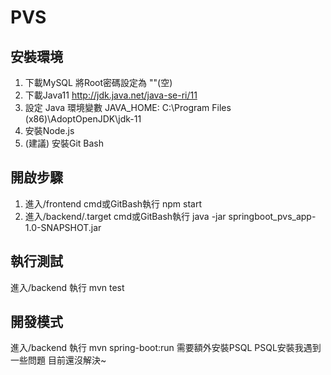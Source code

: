 # PVS 
## 安裝環境

1. 下載MySQL 將Root密碼設定為 ""(空)
2. 下載Java11 http://jdk.java.net/java-se-ri/11 
3. 設定 Java 環境變數 JAVA_HOME: C:\Program Files (x86)\AdoptOpenJDK\jdk-11
4. 安裝Node.js 
5. (建議) 安裝Git Bash

## 開啟步驟

1. 進入/frontend cmd或GitBash執行 npm start
2. 進入/backend/.target cmd或GitBash執行 java -jar springboot_pvs_app-1.0-SNAPSHOT.jar

## 執行測試 
 進入/backend 執行 mvn test

## 開發模式
 進入/backend 執行 mvn spring-boot:run 需要額外安裝PSQL
 PSQL安裝我遇到一些問題 目前還沒解決~